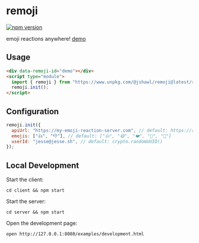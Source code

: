 # remoji

[![npm version](https://badge.fury.io/js/@jshawl%2Fremoji.svg)](https://badge.fury.io/js/@jshawl%2Fremoji)

emoji reactions anywhere! [demo](https://jshawl.github.io/remoji/)

## Usage

```html
<div data-remoji-id="demo"></div>
<script type="module">
  import { remoji } from "https://www.unpkg.com/@jshawl/remoji@latest/remoji.js";
  remoji.init();
</script>
```

## Configuration

```js
remoji.init({
  apiUrl: "https://my-emoji-reaction-server.com", // default: https://remoji.jshawl.workers.dev
  emojis: ["👍", "👎"], // default: ["👍", "😄", "❤️", "🚀", "👀"]
  userId: "jesse@jesse.sh", // default: crypto.randomUUID()
});
```

## Local Development

Start the client:

```
cd client && npm start
```

Start the server:

```
cd server && npm start
```

Open the development page:

```
open http://127.0.0.1:8080/examples/development.html
```

